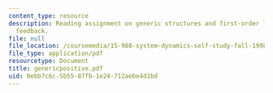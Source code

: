 ```yaml
---
content_type: resource
description: Reading assignment on generic structures and first-order linear positive
  feedback.
file: null
file_location: /coursemedia/15-988-system-dynamics-self-study-fall-1998-spring-1999/0ebb7c6c5b5587fb1e24712aebe4d1bd_genericpositive.pdf
file_type: application/pdf
resourcetype: Document
title: genericpositive.pdf
uid: 0ebb7c6c-5b55-87fb-1e24-712aebe4d1bd
---
```

